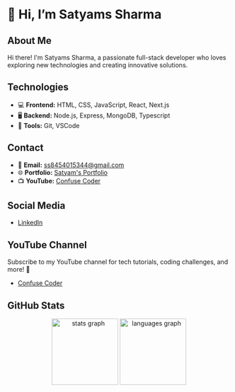 # 👋 Hi, I’m Satyams Sharma

## About Me
Hi there! I'm Satyams Sharma, a passionate full-stack developer who loves exploring new technologies and creating innovative solutions.

## Technologies
- 💻 **Frontend:** HTML, CSS, JavaScript, React, Next.js
- 🖥️ **Backend:** Node.js, Express, MongoDB, Typescript
- 🚀 **Tools:** Git, VSCode
  
## Contact
- 📧 **Email:** ss8454015344@gmail.com
- 🌐 **Portfolio:** [Satyam's Portfolio](https://satyamportfolio.vercel.app/)
- 📺 **YouTube:** [Confuse Coder](http://www.youtube.com/@ConfuseCoder23)

## Social Media
- [LinkedIn](https://www.linkedin.com/in/satyam-sharma-7530b9280)

## YouTube Channel
Subscribe to my YouTube channel for tech tutorials, coding challenges, and more! 🚀
- [Confuse Coder](http://www.youtube.com/@ConfuseCoder23)


## GitHub Stats
<div align="center">
  <img src="https://github-readme-stats.vercel.app/api?username=Satyams-23&hide_title=false&hide_rank=false&show_icons=true&include_all_commits=true&count_private=true&disable_animations=false&theme=dracula&locale=en&hide_border=false" height="150" alt="stats graph"  />
  <img src="https://github-readme-stats.vercel.app/api/top-langs?username=Satyams-23&locale=en&hide_title=false&layout=compact&card_width=320&langs_count=5&theme=dracula&hide_border=false" height="150" alt="languages graph"  />
</div>


##
